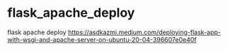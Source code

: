 # flask_apache_deploy
flask apache deploy
https://asdkazmi.medium.com/deploying-flask-app-with-wsgi-and-apache-server-on-ubuntu-20-04-396607e0e40f
